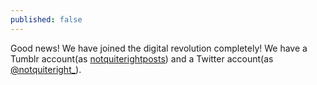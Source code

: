 ```yaml
---
published: false
---
```


Good news! We have joined the digital revolution completely! We have a Tumblr account(as [notquiterightposts](http://notquiterightposts.tumblr.com/)) and a Twitter account(as [@notquiteright\_](http://twitter.com/NotQuiteRight_)).